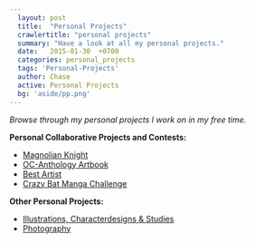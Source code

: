 ```yaml
---
  layout: post
  title:  "Personal Projects"
  crawlertitle: "personal projects"
  summary: "Have a look at all my personal projects."
  date:   2015-01-30  +0700
  categories: personal_projects
  tags: 'Personal-Projects'
  author: Chase
  active: Personal Projects
  bg: 'aside/pp.png'
---
```

*Browse through my personal projects I work on in my free time.*

  **Personal Collaborative Projects and Contests:**
  * [Magnolian Knight](https://chasethehunter.github.io/personal_projects/magnolian-knight/)
  * [OC-Anthology Artbook](https://chasethehunter.github.io/personal_projects/ocanthology/)
  * [Best Artist](https://chasethehunter.github.io/personal_projects/best-artist/)
  * [Crazy Bat Manga Challenge](https://chasethehunter.github.io/personal_projects/crazybat-manga-challenge/)
  
  **Other Personal Projects:**
  * [Illustrations, Characterdesigns & Studies](https://chasethehunter.github.io/personal_stuff/personal-stuff/)
  * [Photography](https://chasethehunter.github.io/photography/photography/)

